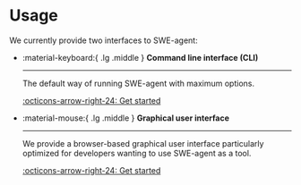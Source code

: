 # Usage

We currently provide two interfaces to SWE-agent:

<div class="grid cards" markdown>

-   :material-keyboard:{ .lg .middle } __Command line interface (CLI)__

    ---

    The default way of running SWE-agent with maximum options.

    [:octicons-arrow-right-24: Get started](cl_tutorial.md)

-   :material-mouse:{ .lg .middle } __Graphical user interface__

    ---

    We provide a browser-based graphical user interface particularly optimized for developers wanting to use SWE-agent as a tool.

    [:octicons-arrow-right-24: Get started](web_ui.md)

</div>